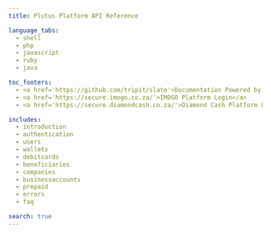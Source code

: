 ```yaml
---
title: Plutus Platform API Reference

language_tabs:
  - shell
  - php
  - javascript
  - ruby
  - java

toc_footers:
  - <a href='https://github.com/tripit/slate'>Documentation Powered by Slate</a>
  - <a href='https://secure.imogo.co.za/'>IMOGO Platform Login</a>
  - <a href='https://secure.diamondcash.co.za/'>Diamond Cash Platform Login</a>

includes:
  - introduction
  - authentication
  - users
  - wallets
  - debitcards
  - beneficiaries
  - companies
  - businessaccounts
  - prepaid
  - errors
  - faq

search: true
---
```


